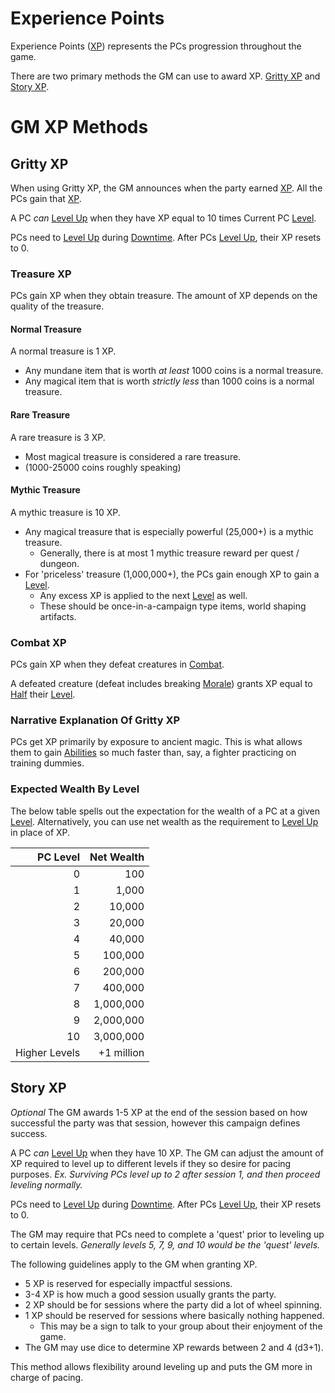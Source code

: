# Experience Points

Experience Points ([XP](Experience%20Points.md)) represents the PCs progression throughout the game.

There are two primary methods the GM can use to award XP. [Gritty XP](Experience%20Points.md#Gritty%20XP) and [Story XP](Experience%20Points.md#Story%20XP).

# GM XP Methods

## Gritty XP

When using Gritty XP, the GM announces when the party earned [XP](Experience%20Points.md). All the PCs gain that [XP](Experience%20Points.md).

A PC *can* [Level Up](Level.md#Level%20Up) when they have XP equal to 10 times Current PC [Level](Level.md).

PCs need to [Level Up](Level.md#Level%20Up) during [Downtime](Level.md#Downtime). After PCs [Level Up](Level.md#Level%20Up), their XP resets to 0.

### Treasure XP

PCs gain XP when they obtain treasure. The amount of XP depends on the quality of the treasure.

#### Normal Treasure

A normal treasure is 1 XP.

- Any mundane item that is worth *at least* 1000 coins is a normal treasure.
- Any magical item that is worth *strictly less* than 1000 coins is a normal treasure.

#### Rare Treasure

A rare treasure is 3 XP.

- Most magical treasure is considered a rare treasure.
- (1000-25000 coins roughly speaking)

#### Mythic Treasure

A mythic treasure is 10 XP.

- Any magical treasure that is especially powerful (25,000+) is a mythic treasure.
	- Generally, there is at most 1 mythic treasure reward per quest / dungeon.
- For 'priceless' treasure (1,000,000+), the PCs gain enough XP to gain a [Level](Level.md).
	- Any excess XP is applied to the next [Level](Level.md) as well.
	- These should be once-in-a-campaign type items, world shaping artifacts.

### Combat XP

PCs gain XP when they defeat creatures in [Combat](../../Game%20Procedures/Combat/Combat.md).

A defeated creature (defeat includes breaking [Morale](../../Game%20Procedures/Social%20Procedures/Morale.md)) grants XP equal to [Half](../../Game%20Procedures/Core%20Procedures/Half.md) their [Level](Level.md).

### Narrative Explanation Of Gritty XP

PCs get XP primarily by exposure to ancient magic. This is what allows them to gain [Abilities](../The%20Ability%20Scores/Ability%20Scores.md) so much faster than, say, a fighter practicing on training dummies.

### Expected Wealth By Level

The below table spells out the expectation for the wealth of a PC at a given [Level](Level.md). Alternatively, you can use net wealth as the requirement to [Level Up](Level.md#Level%20Up) in place of XP.

|      PC Level | Net Wealth |
| ------------: | ---------: |
|             0 |        100 |
|             1 |      1,000 |
|             2 |     10,000 |
|             3 |     20,000 |
|             4 |     40,000 |
|             5 |    100,000 |
|             6 |    200,000 |
|             7 |    400,000 |
|             8 |  1,000,000 |
|             9 |  2,000,000 |
|            10 |  3,000,000 |
| Higher Levels | +1 million |

## Story XP

*Optional*
The GM awards 1-5 XP at the end of the session based on how successful the party was that session, however this campaign defines success.

A PC *can* [Level Up](Level.md#Level%20Up) when they have 10 XP. The GM can adjust the amount of XP required to level up to different levels if they so desire for pacing purposes.
*Ex. Surviving PCs level up to 2 after session 1, and then proceed leveling normally.*

PCs need to [Level Up](Level.md#Level%20Up) during [Downtime](Level.md#Downtime). After PCs [Level Up](Level.md#Level%20Up), their XP resets to 0.

The GM may require that PCs need to complete a 'quest' prior to leveling up to certain levels.
*Generally levels 5, 7, 9, and 10 would be the 'quest' levels.*

The following guidelines apply to the GM when granting XP.

- 5 XP is reserved for especially impactful sessions.
- 3-4 XP is how much a good session usually grants the party.
- 2 XP should be for sessions where the party did a lot of wheel spinning.
- 1 XP should be reserved for sessions where basically nothing happened.
	- This may be a sign to talk to your group about their enjoyment of the game.
- The GM may use dice to determine XP rewards between 2 and 4 (d3+1).

This method allows flexibility around leveling up and puts the GM more in charge of pacing.
